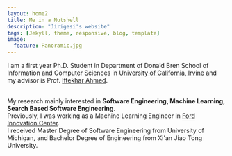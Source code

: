 ```yaml
---
layout: home2
title: Me in a Nutshell
description: "Jirigesi's website"
tags: [Jekyll, theme, responsive, blog, template]
image:
  feature: Panoramic.jpg
---
```


I am a first year Ph.D. Student in Department of Donald Bren School of Information and Computer Sciences in <a href="https://uci.edu/" target="_blank">University of California, Irvine</a>
and my advisor is Prof. <a href="https://scholar.google.com/citations?user=_TdMD7sAAAAJ&hl=en" target="_blank">Iftekhar Ahmed</a>.

<br />
My research mainly interested in <b> Software Engineering, Machine Learning, Search Based Software Engineering</b>.

<br />
Previously, I was working as a Machine Learning Engineer in <a href="https://corporate.ford.com/careers/silicon-valley.html" target="_blank">Ford Innovation Center</a>.

<br />
I received Master Degree of Software Engineering from University of Michigan, and Bachelor Degree of Engineering from Xi'an Jiao Tong University.

<br />
